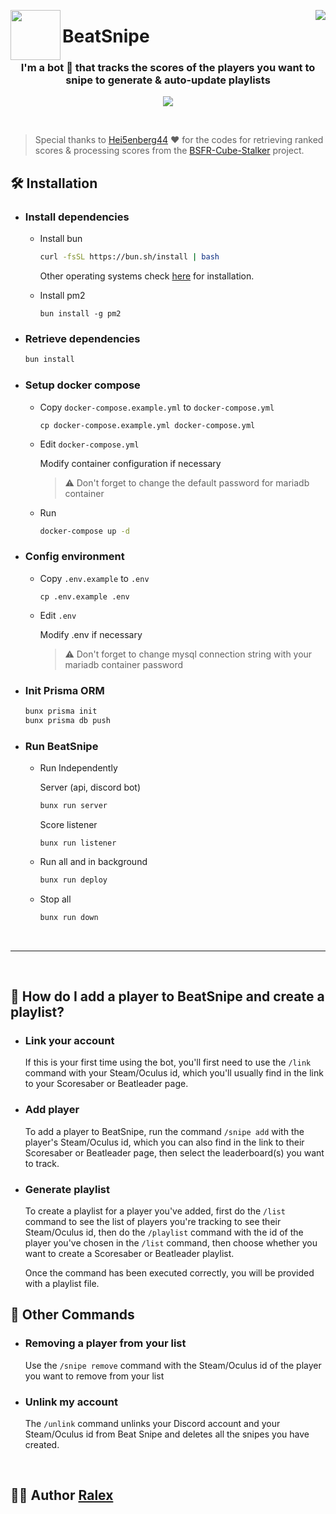 <p>
  <img width="80" align="left" src="https://cdn.discordapp.com/avatars/1151103217921425440/4e07491b5b2065348bf2556f4935c993.png?size=512">
  
  <img align="right" src="https://api.visitorbadge.io/api/visitors?path=https://github.com/Ralex91/BeatSnipe/edit/main/README.md&countColor=%2337d67a">
  <h1>BeatSnipe</h1>
</p>

<h3 align="center">I'm a bot 🤖 that tracks the scores of the players you want to snipe to generate & auto-update playlists</h3>

<p align="center">
  <a href="https://beatsnipe.ralex.app/discord">
    <img src="https://img.shields.io/badge/Join%20Discord%20Server-5865F2?style=for-the-badge&logo=discord&logoColor=white">
  </a>
</p>
<br>

> Special thanks to [Hei5enberg44](https://github.com/Hei5enberg44) ❤ for the codes for retrieving ranked scores & processing scores from the [BSFR-Cube-Stalker](https://github.com/Hei5enberg44/BSFR-Cube-Stalker) project.

## 🛠 Installation

- ### Install dependencies

  - Install bun

    ```bash
    curl -fsSL https://bun.sh/install | bash
    ```

    Other operating systems check [here](https://bun.sh/docs/installation) for installation.

  - Install pm2
    ```
    bun install -g pm2
    ```

- ### Retrieve dependencies

  ```bash
  bun install
  ```

- ### Setup docker compose

  - Copy `docker-compose.example.yml` to `docker-compose.yml`
    ```
    cp docker-compose.example.yml docker-compose.yml
    ```
  - Edit `docker-compose.yml`

    Modify container configuration if necessary

    > ⚠️ Don't forget to change the default password for mariadb container

  - Run
    ```bash
    docker-compose up -d
    ```

- ### Config environment

  - Copy `.env.example` to `.env`
    ```
    cp .env.example .env
    ```
  - Edit `.env`

    Modify .env if necessary

    > ⚠️ Don't forget to change mysql connection string with your mariadb container password

- ### Init Prisma ORM

  ```bash
  bunx prisma init
  bunx prisma db push
  ```

- ### Run BeatSnipe

  - Run Independently

    Server (api, discord bot)

    ```bash
    bunx run server
    ```

    Score listener

    ```
    bunx run listener
    ```

  - Run all and in background

    ```bash
    bunx run deploy
    ```

  - Stop all
    ```bash
    bunx run down
    ```

<br>
<hr>
<br>

## 📔 How do I add a player to BeatSnipe and create a playlist?

- ### Link your account

  If this is your first time using the bot, you'll first need to use the `/link` command with your Steam/Oculus id, which you'll usually find in the link to your Scoresaber or Beatleader page.

- ### Add player

  To add a player to BeatSnipe, run the command `/snipe add` with the player's Steam/Oculus id, which you can also find in the link to their Scoresaber or Beatleader page, then select the leaderboard(s) you want to track.

- ### Generate playlist

  To create a playlist for a player you've added, first do the `/list` command to see the list of players you're tracking to see their Steam/Oculus id, then do the `/playlist` command with the id of the player you've chosen in the `/list` command, then choose whether you want to create a Scoresaber or Beatleader playlist.

  Once the command has been executed correctly, you will be provided with a playlist file.

## 📙 Other Commands

- ### Removing a player from your list
  Use the `/snipe remove` command with the Steam/Oculus id of the player you want to remove from your list
- ### Unlink my account
  The `/unlink` command unlinks your Discord account and your Steam/Oculus id from Beat Snipe and deletes all the snipes you have created.

<br>

## 👨‍💻 Author [Ralex](https://github.com/Ralex91)
